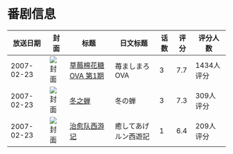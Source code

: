 # 番剧信息

|放送日期|封面|标题|日文标题|话数|评分|评分人数|
|---|---|---|---|---|---|---|
|2007-02-23|![封面](https://lain.bgm.tv/pic/cover/c/53/e3/693_5Y3Go.jpg)|[草莓棉花糖 OVA 第1期](https://bangumi.tv/subject/693)|苺ましまろ OVA|3|7.7|1434人评分|
|2007-02-23|![封面](https://lain.bgm.tv/pic/cover/c/e4/4e/7360_R0PSi.jpg)|[冬之蝉](https://bangumi.tv/subject/7360)|冬の蝉|3|7.3|309人评分|
|2007-02-23|![封面](https://bangumi.tv/img/no_icon_subject.png)|[治愈队西游记](https://bangumi.tv/subject/36954)|癒してあげルン西遊記|1|6.4|209人评分|
